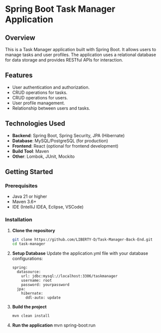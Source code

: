 # Spring Boot Task Manager Application

## Overview
This is a Task Manager application built with Spring Boot. It allows users to manage tasks and user profiles. The application uses a relational database for data storage and provides RESTful APIs for interaction.

## Features
- User authentication and authorization.
- CRUD operations for tasks.
- CRUD operations  for users.
- User profile management.
- Relationship between users and tasks.

## Technologies Used
- **Backend**: Spring Boot, Spring Security, JPA (Hibernate)
- **Database**: MySQL/PostgreSQL (for production)
- **Frontend**: React (optional for frontend development)
- **Build Tool**: Maven
- **Other**: Lombok, JUnit, Mockito

## Getting Started

### Prerequisites
- Java 21 or higher
- Maven 3.6+
- IDE (IntelliJ IDEA, Eclipse, VSCode)

### Installation

1. **Clone the repository**
   ```bash
   git clone https://github.com/LIBERTY-D/Task-Manager-Back-End.git
   cd task-manager
2. **Setup Database**
    Update the application.yml file with your database configurations:
    ```
    spring:
      datasource:
        url: jdbc:mysql://localhost:3306/taskmanager
        username: root
        password: yourpassword
      jpa:
        hibernate:
          ddl-auto: update
3. **Build the project**
   ```bash
   mvn clean install
4. **Run the application**
   mvn spring-boot:run
